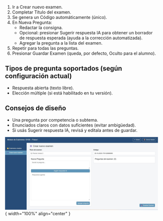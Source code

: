 1.	Ir a Crear nuevo examen.  
2.	Completar Título del examen.  
3.	Se genera un Código automáticamente (único).
4.	En Nueva Pregunta:  
    -	Redactar la consigna.  
    -	Opcional: presionar Sugerir respuesta IA para obtener un borrador de respuesta esperada (ayuda a la corrección automatizada).  
    -	Agregar la pregunta a la lista del examen.  
5.	Repetir para todas las preguntas.
6.	Presionar Guardar Examen (queda, por defecto, Oculto para el alumno).  

## Tipos de pregunta soportados (según configuración actual)  
-	Respuesta abierta (texto libre).  
-	Elección múltiple (si está habilitado en tu versión).  

## Consejos de diseño  
-	Una pregunta por competencia o subtema.  
-	Enunciados claros con datos suficientes (evitar ambigüedad).  
-	Si usás Sugerir respuesta IA, revisá y editala antes de guardar.  

![Docente-7](img/Docente-7.jpg){ width="100%" align="center" }